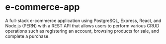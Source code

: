 # e-commerce-app

A full-stack e-commerce application using PostgreSQL, Express, React, and Node.js (PERN) with a REST API that allows users to perform various CRUD operations such as registering an account, browsing products for sale, and complete a purchase.
